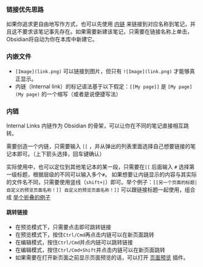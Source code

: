 ### 链接优先思路

如果你追求更自由地写作方式，也可以先使用 [内链](https://jackiegeek.gitee.io/obsidian-docs/zh/How%20to/%E5%86%85%E9%93%BE/) 来链接到对应名称到笔记，并且这不要求该笔记事先存在。如果需要新建该笔记，只需要在链接名称上单击，Obsidian将自动为你在本库中新建它。

### 内嵌文件 
- `[Image](link.png)` 可以链接到图片，但只有 `![Image](link.png)` 才能够真正显示。
- 内链（Internal link）的标记语法基于以下假定：`[[My page]]` 是 `[My page](My page)` 的一个缩写（或者是说便捷写法）
  
###  内链

Internal Links 内链作为 Obsidian 的骨架，可以让你在不同的笔记直接相互跳转。

需要创造一个内链，只需要输入 `[[` ，并从弹出的列表里面选择自己想要链接的笔记本即可。（上下箭头选择，回车键确认）

实际使用中，也可以定位到其他笔记本的某一段，只需要在`[[` 后面输入 `#` 选择第一级标题，根据层级的不同可以输入多个`#`。
如果想要让内链显示的内容与其实际的文件名不同，只需要使用竖线（`shift+|`）即可。举个例子：`[[另一个页面的标题|自定义的预览页面名称！]] 自定义的预览页面名称！]]` 可以跟链接标题一起使用，组合成 [举个折叠的例子](https://jackiegeek.gitee.io/obsidian-docs/zh/How%20to/%E6%8A%98%E5%8F%A0/#%E4%B8%BE%E4%B8%AA%E4%BE%8B%E5%AD%90)

#### 跳转链接

-   在预览模式下，只需要点击即可跳转链接
-   在预览模式下，按住`Ctrl/Cmd`再点击内链可以在新页面跳转
-   在编辑模式，按住`Ctrl/Cmd`并点内链可以跳转链接
-   在编辑模式，按住`Ctrl/Cmd+Shift`并点击内链可以在新页面跳转
-   如果需要在打开新页面之前显示页面预览的话，可以打开 [页面预览](https://jackiegeek.gitee.io/obsidian-docs/zh/%E6%8F%92%E4%BB%B6/%E9%A1%B5%E9%9D%A2%E9%A2%84%E8%A7%88/) 插件。